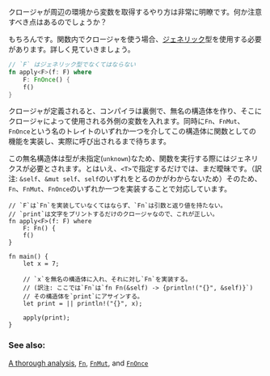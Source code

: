<!-- Closures succinctly capture variables from enclosing scopes. Does this have
any consequences? It surely does. Observe how using a closure in a function
requires [generics], which is necessary because of how they are defined: -->
クロージャが周辺の環境から変数を取得するやり方は非常に明瞭です。何か注意すべき点はあるのでしょうか？

もちろんです。関数内でクロージャを使う場合、[ジェネリック]型を使用する必要があります。詳しく見ていきましょう。

``` rust
// `F` はジェネリック型でなくてはならない
fn apply<F>(f: F) where
    F: FnOnce() {
    f()
}
```

<!-- When a closure is defined, the compiler implicitly creates a new
anonymous structure to store the captured variables inside, meanwhile
implementing the functionality via one of the `traits`: `Fn`, `FnMut`, or
`FnOnce` for this unknown type. This type is assigned to the variable which
is stored until calling. -->
クロージャが定義されると、コンパイラは裏側で、無名の構造体を作り、そこにクロージャによって使用される外側の変数を入れます。同時に`Fn`、`FnMut`、`FnOnce`という名のトレイトのいずれか一つを介してこの構造体に関数としての機能を実装し、実際に呼び出されるまで待ちます。


<!-- Since this new type is of unknown type, any usage in a function will require
generics. However, an unbounded type parameter `<T>` would still be ambiguous
and not be allowed. Thus, bounding by one of the `traits`: `Fn`, `FnMut`, or
`FnOnce` (which it implements) is sufficient to specify its type. -->
この無名構造体は型が未指定(`unknown`)なため、関数を実行する際にはジェネリクスが必要とされます。とはいえ、`<T>`で指定するだけでは、まだ曖昧です。（訳注: `&self`、`&mut self`、`self`のいずれをとるのかがわからないため）そのため、`Fn`、`FnMut`、`FnOnce`のいずれか一つを実装することで対応しています。


``` rust,editable
// `F`は`Fn`を実装していなくてはならず、`Fn`は引数と返り値を持たない。
// `print`は文字をプリントするだけのクロージャなので、これが正しい。
fn apply<F>(f: F) where
    F: Fn() {
    f()
}

fn main() {
    let x = 7;

    // `x`を無名の構造体に入れ、それに対し`Fn`を実装する。
    // (訳注: ここでは`Fn`は`fn Fn(&self) -> {println!("{}", &self)}`)
    // その構造体を`print`にアサインする。
    let print = || println!("{}", x);

    apply(print);
}

```

### See also:

[A thorough analysis][thorough_analysis], [`Fn`][fn], [`FnMut`][fn_mut],
and [`FnOnce`][fn_once]

[ジェネリック]: ../../generics.html
[fn]: http://doc.rust-lang.org/std/ops/trait.Fn.html
[fn_mut]: http://doc.rust-lang.org/std/ops/trait.FnMut.html
[fn_once]: http://doc.rust-lang.org/std/ops/trait.FnOnce.html
[thorough_analysis]: http://huonw.github.io/blog/2015/05/finding-closure-in-rust/
